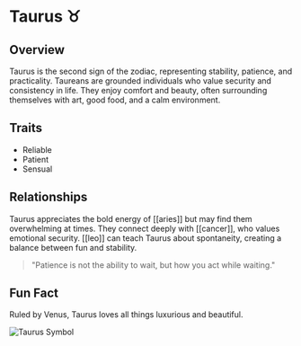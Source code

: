 # Taurus ♉

## Overview
Taurus is the second sign of the zodiac, representing stability, patience, and practicality. Taureans are grounded individuals who value security and consistency in life. They enjoy comfort and beauty, often surrounding themselves with art, good food, and a calm environment.

## Traits
- Reliable
- Patient
- Sensual

## Relationships
Taurus appreciates the bold energy of [[aries]] but may find them overwhelming at times. They connect deeply with [[cancer]], who values emotional security. [[leo]] can teach Taurus about spontaneity, creating a balance between fun and stability.

> "Patience is not the ability to wait, but how you act while waiting."

## Fun Fact
Ruled by Venus, Taurus loves all things luxurious and beautiful.

![Taurus Symbol](https://symbolikon.com/wp-content/uploads/edd/2019/09/astrology-taurus-bold-400w.png)
